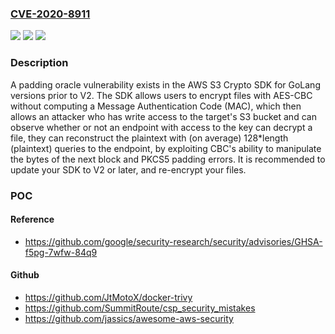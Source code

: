 ### [CVE-2020-8911](https://cve.mitre.org/cgi-bin/cvename.cgi?name=CVE-2020-8911)
![](https://img.shields.io/static/v1?label=Product&message=AWS%20S3%20Crypto%20SDK%20for%20GoLang&color=blue)
![](https://img.shields.io/static/v1?label=Version&message=stable%3C%3D%20V1%20&color=brighgreen)
![](https://img.shields.io/static/v1?label=Vulnerability&message=CWE-327%20Use%20of%20a%20Broken%20or%20Risky%20Cryptographic%20Algorithm&color=brighgreen)

### Description

A padding oracle vulnerability exists in the AWS S3 Crypto SDK for GoLang versions prior to V2. The SDK allows users to encrypt files with AES-CBC without computing a Message Authentication Code (MAC), which then allows an attacker who has write access to the target's S3 bucket and can observe whether or not an endpoint with access to the key can decrypt a file, they can reconstruct the plaintext with (on average) 128*length (plaintext) queries to the endpoint, by exploiting CBC's ability to manipulate the bytes of the next block and PKCS5 padding errors. It is recommended to update your SDK to V2 or later, and re-encrypt your files.

### POC

#### Reference
- https://github.com/google/security-research/security/advisories/GHSA-f5pg-7wfw-84q9

#### Github
- https://github.com/JtMotoX/docker-trivy
- https://github.com/SummitRoute/csp_security_mistakes
- https://github.com/jassics/awesome-aws-security

